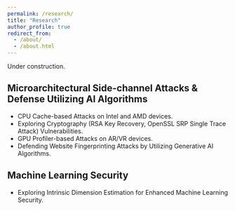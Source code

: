 ```yaml
---
permalink: /research/
title: "Research"
author_profile: true
redirect_from:
  - /about/
  - /about.html
---
```


Under construction.

Microarchitectural Side-channel Attacks & Defense Utilizing AI Algorithms
------
* CPU Cache-based Attacks on Intel and AMD devices.
* Exploring Cryptography (RSA Key Recovery, OpenSSL SRP Single Trace Attack) Vulnerabilities.
* GPU Profiler-based Attacks on AR/VR devices.
* Defending Website Fingerprinting Attacks by Utilizing Generative AI Algorithms.

Machine Learning Security
------
* Exploring Intrinsic Dimension Estimation for Enhanced Machine Learning Security.


<!-- * Ph.D in Version Control Theory, GitHub University, 2018 (expected)
* M.S. in Jekyll, GitHub University, 2014
* B.S. in GitHub, GitHub University, 2012 
Machine Learning Security
------
* Spring 2024: Academic Pages Collaborator
  * GitHub University
  * Duties includes: Updates and improvements to template
  * Supervisor: The Users

* Fall 2015: Research Assistant
  * GitHub University
  * Duties included: Merging pull requests
  * Supervisor: Professor Hub

* Summer 2015: Research Assistant
  * GitHub University
  * Duties included: Tagging issues
  * Supervisor: Professor Git
  
Skills
======
* Skill 1
* Skill 2
  * Sub-skill 2.1
  * Sub-skill 2.2
  * Sub-skill 2.3
* Skill 3

Publications
======
  <ul>{% for post in site.publications reversed %}
    {% include archive-single-cv.html %}
  {% endfor %}</ul>
  
Talks
======
  <ul>{% for post in site.talks reversed %}
    {% include archive-single-talk-cv.html  %}
  {% endfor %}</ul>
  
Teaching
======
  <ul>{% for post in site.teaching reversed %}
    {% include archive-single-cv.html %}
  {% endfor %}</ul>
  
Service and leadership
======
* Currently signed in to 43 different slack teams
-->
